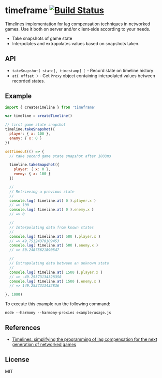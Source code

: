 timeframe [![Build Status](https://secure.travis-ci.org/gamestdio/timeframe.png?branch=master)](http://travis-ci.org/gamestdio/timeframe)
===

Timelines implementation for lag compensation techniques in networked games.
Use it both on server and/or client-side according to your needs.

- Take snapshots of game state
- Interpolates and extrapolates values based on snapshots taken.

API
---

- `takeSnapshot( state[, timestamp] )` - Record state on timeline history
- `at( offset )` - Get `Proxy` object containing interpolated values between recorded states.

Example
---

```javascript
import { createTimeline } from 'timeframe'

var timeline = createTimeline()

// first game state snapshot
timeline.takeSnapshot({
  player: { x: 100 },
  enemy: { x: 0 }
})

setTimeout(() => {
  // take second game state snapshot after 1000ms

  timeline.takeSnapshot({
    player: { x: 0 },
    enemy: { x: 100 }
  })

  //
  // Retrieving a previous state
  //
  console.log( timeline.at( 0 ).player.x )
  // => 100
  console.log( timeline.at( 0 ).enemy.x )
  // => 0

  //
  // Interpolating data from known states
  //
  console.log( timeline.at( 500 ).player.x )
  // => 49.75124378109453
  console.log( timeline.at( 500 ).enemy.x )
  // => 50.24875621890547

  //
  // Extrapolating data between an unknown state
  //
  console.log( timeline.at( 1500 ).player.x )
  // => -49.25373134328358
  console.log( timeline.at( 1500 ).enemy.x )
  // => 149.2537313432836

}, 1000)
```

To execute this example run the following command:

```
node --harmony --harmony-proxies example/usage.js
```

References
---

- [Timelines: simplifying the programming of lag compensation for the next generation of networked games](http://link.springer.com/article/10.1007/s00530-012-0271-3#Sec17)

License
---

MIT
